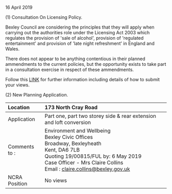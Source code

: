 16 April 2019

(1) Consultation On Licensing Policy.

Bexley Council are considering the principles that they will apply when carrying out the authorities role under the Licensing Act 2003 which regulates the provision of 'sale of alcohol', provision of 'regulated entertainment' and provision of 'late night refreshment' in England and Wales.

There does not appear to be anything contentious in their planned ammendments to the current policies, but the opportunity exists to take part in a consultation exercise in respect of these ammendments.

Follow this [LINK](https://www.bexley.gov.uk/news/consultations/consultation-licensing-policy) for further information including details of how to submit your views.

(2) New Planning Application.

| Location          | 173 North Cray Road                                                                                                                                                                                                                                          |
| :---------------- | :----------------------------------------------------------------------------------------------------------------------------------------------------------------------------------------------------------------------------------------------------------- |
| Application       | Part one, part two storey side & rear extension and loft conversion                                                                                                                                                                                          |
| Comments <br>to : | Environment and Wellbeing <br>Bexley Civic Offices <br>Broadway, Bexleyheath <br>Kent, DA6 7LB <br>Quoting 19/00815/FUL by: 6 May 2019 <br>Case Officer - Mrs Claire Collins <br>Email : [claire.collins@bexley.gov.uk](mailto:claire.collins@bexley.gov.uk) |
| NCRA Position     | No views                                                                                                                                                                                                                                                     |
